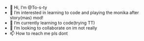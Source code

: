 - 👋 Hi, I’m @To-s-ty
- 👀 I’m interested in learning to code and playing the monika after story(mas) mod!
- 🌱 I’m currently learning to code(trying TT)
- 💞️ I’m looking to collaborate on im not really
- 📫 How to reach me pls dont

<!---
To-s-ty/To-s-ty is a ✨ special ✨ repository because its `README.md` (this file) appears on your GitHub profile.
You can click the Preview link to take a look at your changes.
--->
